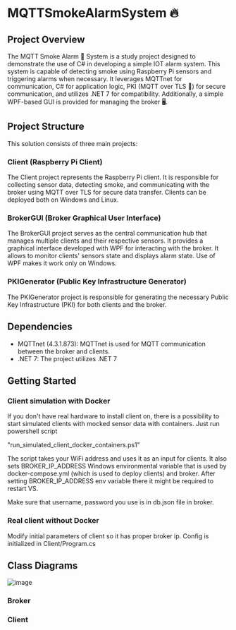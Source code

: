 # MQTTSmokeAlarmSystem 🔥

## Project Overview

The MQTT Smoke Alarm 🚨 System  is a study project designed to demonstrate the use of C# in developing a simple IOT alarm system. This system is capable of detecting smoke using Raspberry Pi sensors and triggering alarms when necessary. It leverages MQTTnet for communication, C# for application logic, PKI (MQTT over TLS 🔐) for secure communication, and utilizes .NET 7 for compatibility. Additionally, a simple WPF-based GUI is provided for managing the broker  🖥️.

## Project Structure

This solution consists of three main projects:
### Client (Raspberry Pi Client)

The Client project represents the Raspberry Pi client. It is responsible for collecting sensor data, detecting smoke, and communicating with the broker using MQTT over TLS for secure data transfer. Clients can be deployed both on Windows and Linux.

### BrokerGUI (Broker Graphical User Interface)

The BrokerGUI project serves as the central communication hub that manages multiple clients and their respective sensors. It provides a graphical interface developed with WPF for interacting with the broker. It allows to monitor clients' sensors state and displays alarm state. Use of WPF makes it work only on Windows.

### PKIGenerator (Public Key Infrastructure Generator)

The PKIGenerator project is responsible for generating the necessary Public Key Infrastructure (PKI) for both clients and the broker. 

## Dependencies

- MQTTnet (4.3.1.873): MQTTnet is used for MQTT communication between the broker and clients.
- .NET 7: The project utilizes .NET 7

## Getting Started

### Client simulation with Docker

If you don't have real hardware to install client on, there is a possibility to start simulated clients with mocked sensor data with containers. Just run powershell script 

"run_simulated_client_docker_containers.ps1"

The script takes your WiFi address and uses it as an input for clients. It also sets BROKER_IP_ADDRESS Windows environmental variable that is used by docker-compose.yml (which is used to deploy clients) and broker. After setting BROKER_IP_ADDRESS env variable there it might be required to restart VS.

Make sure that username, password you use is in db.json file in broker.


### Real client without Docker

Modify initial parameters of client so it has proper broker ip. Config is initialized in Client/Program.cs


## Class Diagrams

![image](https://github.com/heyimjustalex/MQTTNetTLS/assets/21158649/1439bdbc-387e-4762-8b46-8e12ce3a774e)


### Broker


### Client



